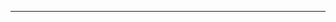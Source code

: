 <!--
CO_OP_TRANSLATOR_METADATA:
{
  "original_hash": "cffce88f960004dcc957455277e790f9",
  "translation_date": "2025-08-27T23:43:00+00:00",
  "source_file": "03-GettingStarted/05-stdio-server/README.md",
  "language_code": "ko"
}
-->


---

